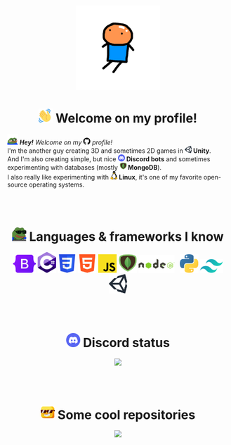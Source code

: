 <p align="center">
    <img src="https://raw.githubusercontent.com/PedrexDev/PedrexDev/main/assets/pedrex%20circle.png" width="192" alt="Pedrex">
    <h1 align="center">
      <img src="https://raw.githubusercontent.com/PedrexDev/PedrexDev/main/assets/heya.gif" width="32"></img> Welcome on my profile!
    </h1></img>
</p>

<p><i><img src="https://raw.githubusercontent.com/PedrexDev/PedrexDev/main/assets/flushedpepe.png" width="24"></img> <b>Hey!</b> Welcome on my <img src="https://raw.githubusercontent.com/PedrexDev/PedrexDev/main/assets/gh.png" width="16"></img> profile!</i><br>I'm the another guy creating 3D and sometimes 2D games in <b><img src="https://raw.githubusercontent.com/PedrexDev/PedrexDev/main/assets/unity.png" width="16"></img> Unity</b>.<br>And I'm also creating simple, but nice <b><img src="https://raw.githubusercontent.com/PedrexDev/PedrexDev/main/assets/discord.png" width="16"></img> Discord bots</b> and sometimes experimenting with databases (mostly <b><img src="https://raw.githubusercontent.com/PedrexDev/PedrexDev/main/assets/mongodb.png" width="16"></img> MongoDB</b>).<br>I also really like experimenting with <b><img src="https://raw.githubusercontent.com/PedrexDev/PedrexDev/main/assets/linux.png" width="16"></img> Linux</b>, it's one of my favorite open-source operating systems.</p><br><br>

<h1 align="center">
    <img src="https://raw.githubusercontent.com/PedrexDev/PedrexDev/main/assets/pepe%20hacker.gif" width="32"></img> Languages & frameworks I know
</h2>

<p align="center" style="text-decoration: none"> 
    <a href="https://www.getbootstrap.com/"><img src="https://raw.githubusercontent.com/PedrexDev/PedrexDev/main/assets/bootstrap.png" width="52" alt="Bootstrap"></img></a>
    <a href="https://www.microsoft.com/"><img src="https://raw.githubusercontent.com/PedrexDev/PedrexDev/main/assets/c%23.png" width="42" alt="C#"></img></a> 
    <a href="https://www.w3schools.com/css/"><img src="https://raw.githubusercontent.com/PedrexDev/PedrexDev/main/assets/css.png" width="42" alt="CSS"></img></a> 
    <a href="https://www.w3schools.com/html/"><img src="https://raw.githubusercontent.com/PedrexDev/PedrexDev/main/assets/html.png" width="42" alt="HTML"></img></a> 
    <a href="https://www.w3schools.com/js/"><img src="https://raw.githubusercontent.com/PedrexDev/PedrexDev/main/assets/js.png" width="42" alt="JS"></img></a> 
    <a href="https://www.mongodb.com/"><img src="https://raw.githubusercontent.com/PedrexDev/PedrexDev/main/assets/mongodb.png" width="42" alt="MongoDB"></img></a> 
    <a style="padding-right:8px;" href="https://nodejs.org"><img src="https://raw.githubusercontent.com/PedrexDev/PedrexDev/main/assets/nodejs.png" width="82" alt="NodeJS"></img></a> 
    <a href="https://www.python.org/"><img src="https://raw.githubusercontent.com/PedrexDev/PedrexDev/main/assets/python.png" width="42" alt="Python"></img></a> 
    <a href="https://www.tailwindcss.com/"><img src="https://raw.githubusercontent.com/PedrexDev/PedrexDev/main/assets/tallwind.png" width="52" alt="Tallwind"></img></a> 
    <a href="https://www.unity.com/"><img src="https://raw.githubusercontent.com/PedrexDev/PedrexDev/main/assets/unity.png" width="42" alt="Unity"></img></a>
</p><br><br>

<h1 align="center">
     <img src="https://raw.githubusercontent.com/PedrexDev/PedrexDev/main/assets/discord.png" width="32"></img> Discord status
</h2>

<p align="center" style="text-decoration: none"> 
  <img src="https://lanyard.cnrad.dev/api/813812775968833586?theme=dark&animated=true&hideDiscrim=false&borderRadius=14px&idleMessage=Empty"></img>
</p><br><br>
  
<h1 align="center">
     <img src="https://raw.githubusercontent.com/PedrexDev/PedrexDev/main/assets/cool.png" width="32"></img> Some cool repositories
</h2>

<p align="center" style="text-decoration: none;">
    <a href="https://github.com/Garlic-Team/gcommands/">
        <img src="https://github-readme-stats.vercel.app/api/pin/?username=Garlic-Team&repo=gcommands&bg_color=0d1117&title_color=58a6ff&text_color=8b949e&icon_color=0094FF&hide_border=true/" />
    </a>
</p>
